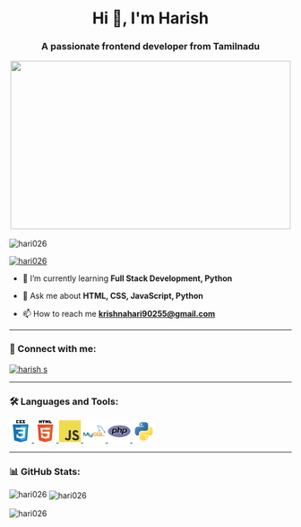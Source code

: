 <h1 align="center">Hi 👋, I'm Harish</h1>
<h3 align="center">A passionate frontend developer from Tamilnadu</h3>

<p align="center">
  <img src="https://media.giphy.com/media/qgQUggAC3Pfv687qPC/giphy.gif" width="500" height="300">
</p>

<p align="left"> <img src="https://komarev.com/ghpvc/?username=hari026&label=Profile%20views&color=0e75b6&style=flat" alt="hari026" /> </p>

<p align="left"> <a href="https://github.com/ryo-ma/github-profile-trophy"><img src="https://github-profile-trophy.vercel.app/?username=hari026" alt="hari026" /></a> </p>

- 🌱 I’m currently learning **Full Stack Development, Python**

- 💬 Ask me about **HTML, CSS, JavaScript, Python**

- 📫 How to reach me **krishnahari90255@gmail.com**

---

<h3 align="left">🚀 Connect with me:</h3>
<p align="left">
<a href="https://linkedin.com/in/harishs" target="_blank"><img align="center" src="https://raw.githubusercontent.com/rahuldkjain/github-profile-readme-generator/master/src/images/icons/Social/linked-in-alt.svg" alt="harish s" height="30" width="40" /></a>
</p>

---

<h3 align="left">🛠️ Languages and Tools:</h3>
<p align="left"> 
  <a href="https://www.w3schools.com/css/" target="_blank" rel="noreferrer"> <img src="https://raw.githubusercontent.com/devicons/devicon/master/icons/css3/css3-original-wordmark.svg" alt="css3" width="40" height="40"/> </a> 
  <a href="https://www.w3.org/html/" target="_blank" rel="noreferrer"> <img src="https://raw.githubusercontent.com/devicons/devicon/master/icons/html5/html5-original-wordmark.svg" alt="html5" width="40" height="40"/> </a> 
  <a href="https://developer.mozilla.org/en-US/docs/Web/JavaScript" target="_blank" rel="noreferrer"> <img src="https://raw.githubusercontent.com/devicons/devicon/master/icons/javascript/javascript-original.svg" alt="javascript" width="40" height="40"/> </a> 
  <a href="https://www.mysql.com/" target="_blank" rel="noreferrer"> <img src="https://raw.githubusercontent.com/devicons/devicon/master/icons/mysql/mysql-original-wordmark.svg" alt="mysql" width="40" height="40"/> </a> 
  <a href="https://www.php.net" target="_blank" rel="noreferrer"> <img src="https://raw.githubusercontent.com/devicons/devicon/master/icons/php/php-original.svg" alt="php" width="40" height="40"/> </a> 
  <a href="https://www.python.org" target="_blank" rel="noreferrer"> <img src="https://raw.githubusercontent.com/devicons/devicon/master/icons/python/python-original.svg" alt="python" width="40" height="40"/> </a> 
</p>

---

<h3 align="left">📊 GitHub Stats:</h3>
<p><img align="left" src="https://github-readme-stats.vercel.app/api/top-langs?username=hari026&show_icons=true&locale=en&layout=compact" alt="hari026" /></p>

<p>&nbsp;<img align="center" src="https://github-readme-stats.vercel.app/api?username=hari026&show_icons=true&locale=en&theme=radical" alt="hari026" /></p>

<p><img align="center" src="https://github-readme-streak-stats.herokuapp.com/?user=hari026&theme=highcontrast" alt="hari026" /></p>

